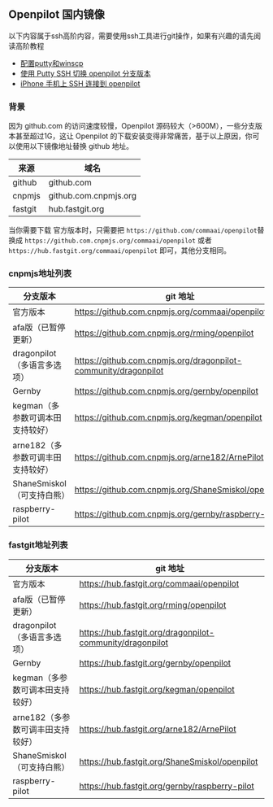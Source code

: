 ## Openpilot 国内镜像


以下内容属于ssh高阶内容，需要使用ssh工具进行git操作，如果有兴趣的请先阅读高阶教程
* [配置putty和winscp](cn/putty_and_winscp.md)
* [使用 Putty SSH 切换 openpilot 分支版本](cn/how_to_change_openpilot_fork_on_windows.md)
* [iPhone 手机上 SSH 连接到 openpilot](cn/how_to_connect_openpilot_via_iphone.md)


### 背景

因为 github.com 的访问速度较慢，Openpilot 源码较大（>600M），一些分支版本甚至超过1G，这让 Openpilot 的下载安装变得非常痛苦，基于以上原因，你可以使用以下镜像地址替换 github 地址。


来源|域名
-|-
github| github.com
cnpmjs| github.com.cnpmjs.org
fastgit| hub.fastgit.org

当你需要下载 官方版本时，只需要把  `https://github.com/commaai/openpilot`替换成  `https://github.com.cnpmjs.org/commaai/openpilot` 或者 `https://hub.fastgit.org/commaai/openpilot` 即可，其他分支相同。


### cnpmjs地址列表

分支版本|git 地址
-|-
官方版本|https://github.com.cnpmjs.org/commaai/openpilot
afa版（已暂停更新）|https://github.com.cnpmjs.org/rming/openpilot
dragonpilot（多语言多选项）|https://github.com.cnpmjs.org/dragonpilot-community/dragonpilot
Gernby|https://github.com.cnpmjs.org/gernby/openpilot
kegman（多参数可调本田支持较好）|https://github.com.cnpmjs.org/kegman/openpilot
arne182（多参数可调丰田支持较好）|https://github.com.cnpmjs.org/arne182/ArnePilot
ShaneSmiskol（可支持白熊）|https://github.com.cnpmjs.org/ShaneSmiskol/openpilot
raspberry-pilot|https://github.com.cnpmjs.org/gernby/raspberry-pilot


### fastgit地址列表

分支版本|git 地址
-|-
官方版本|https://hub.fastgit.org/commaai/openpilot
afa版（已暂停更新）|https://hub.fastgit.org/rming/openpilot
dragonpilot（多语言多选项）|https://hub.fastgit.org/dragonpilot-community/dragonpilot
Gernby|https://hub.fastgit.org/gernby/openpilot
kegman（多参数可调本田支持较好）|https://hub.fastgit.org/kegman/openpilot
arne182（多参数可调丰田支持较好）|https://hub.fastgit.org/arne182/ArnePilot
ShaneSmiskol（可支持白熊）|https://hub.fastgit.org/ShaneSmiskol/openpilot
raspberry-pilot|https://hub.fastgit.org/gernby/raspberry-pilot

